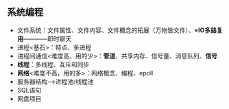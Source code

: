 ## 系统编程
- 文件系统：文件属性、文件内容、文件概念的拓展（万物皆文件）、※**IO多路复用**————即时聊天
- 进程<基石>：特点、多进程
- 进程间通信<难度高、用的少>：**管道**、共享内存、信号量、消息队列、**信号**
- **线程**：多线程、互斥和同步
- **网络**<难度不高，用的多>：网络概念、编程、epoll
- 服务器结构-->进程池/线程池
- SQL语句
- 网盘项目
